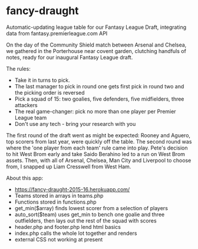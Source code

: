 # fancy-draught
Automatic-updating league table for our Fantasy League Draft, integrating data from fantasy.premierleague.com API

On the day of the Community Shield match between Arsenal and Chelsea, we gathered in the Porterhouse near covent garden, clutching handfuls of notes, ready for our inaugural Fantasy League draft.

The rules:

* Take it in turns to pick. 
* The last manager to pick in round one gets first pick in round two and the picking order is reversed
* Pick a squad of 15: two goalies, five defenders, five midfielders, three attackers
* The real game-changer: pick no more than one player per Premier League team
* Don't use any tech - bring your research with you

The first round of the draft went as might be expected: Rooney and Aguero, top scorers from last year, were quickly off the table. The second round was where the 'one player from each team' rule came into play. Pete's decision to hit West Brom early and take Saido Berahino led to a run on West Brom assets. Then, with all of Arsenal, Chelsea, Man City and Liverpool to choose from, I snapped up Liam Cresswell from West Ham.

About this app:

* https://fancy-draught-2015-16.herokuapp.com/
* Teams stored in arrays in teams.php
* Functions stored in functions.php 
* get_min($array) finds lowest scorer from a selection of players
* auto_sort($team) uses get_min to bench one goalie and three outfielders, then lays out the rest of the squad with scores
* header.php and footer.php lend html basics
* index.php calls the whole lot together and renders
* external CSS not working at present
